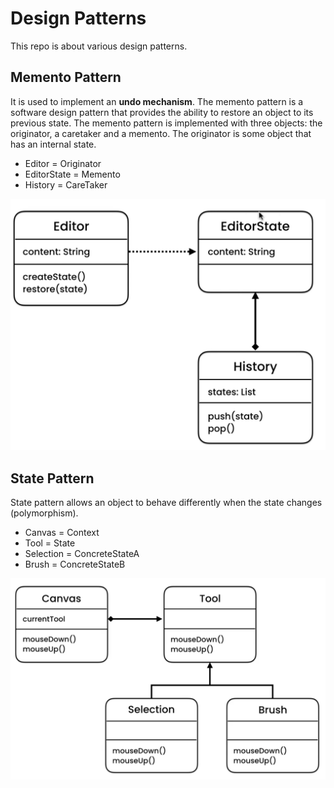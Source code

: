 # Design Patterns

This repo is about various design patterns.

## Memento Pattern

It is used to implement an **undo mechanism**. The memento pattern is
a software design pattern that provides the ability to restore an
object to its previous state. The memento pattern is implemented
with three objects: the originator, a caretaker and a memento.
The originator is some object that has an internal state.

* Editor = Originator
* EditorState = Memento
* History = CareTaker

![Memento UML](./images/Memento_UML.png)

## State Pattern

State pattern allows an object to behave differently when the state
changes (polymorphism).

* Canvas =  Context
* Tool = State
* Selection = ConcreteStateA
* Brush = ConcreteStateB

![State UML](./images/State_UML.png)
